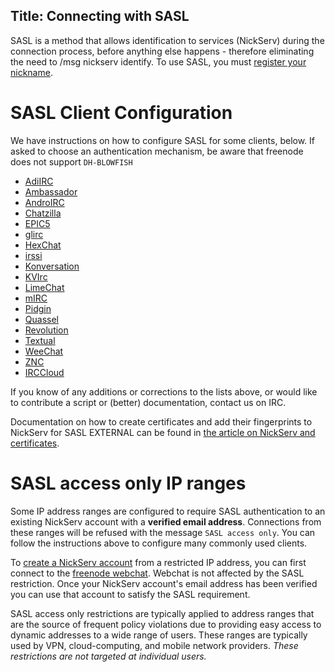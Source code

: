 Title: Connecting with SASL
---
SASL is a method that allows identification to services (NickServ) during the connection process, before anything else happens - therefore eliminating the need to
/msg nickserv identify. To use SASL, you must [register your nickname](kb/using/registration).

SASL Client Configuration
==============

We have instructions on how to configure SASL for some clients, below. If asked to choose an authentication mechanism, be aware that freenode does not support `DH-BLOWFISH`

* [AdiIRC <i class="fa fa-external-link" aria-hidden="true"></i>](https://dev.adiirc.com/projects/adiirc/wiki/SASL)
* [Ambassador](kb/sasl/ambassador)
* [AndroIRC <i class="fa fa-external-link" aria-hidden="true"></i>](http://wiki.androirc.com/nickserv_sasl)
* [Chatzilla](kb/sasl/chatzilla)
* [EPIC5](kb/sasl/epic5)
* [glirc <i class="fa fa-external-link" aria-hidden="true"></i>](https://github.com/glguy/irc-core/wiki/Automatically-authenticating-to-NickServ)
* [HexChat](kb/sasl/hexchat)
* [irssi](kb/sasl/irssi)
* [Konversation <i class="fa fa-external-link" aria-hidden="true"></i>](http://userbase.kde.org/Konversation/Configuring_SASL_authentication)
* [KVIrc](kb/sasl/kvirc)
* [LimeChat](kb/sasl/limechat)
* [mIRC](kb/sasl/mirc)
* [Pidgin](kb/sasl/pidgin)
* [Quassel](kb/sasl/quassel)
* [Revolution](kb/sasl/revolution)
* [Textual](kb/sasl/textual)
* [WeeChat](kb/sasl/weechat)
* [ZNC <i class="fa fa-external-link" aria-hidden="true"></i>](http://wiki.znc.in/Sasl#Example)
* [IRCCloud](kb/sasl/irccloud)

If you know of any additions or corrections to the lists above, or would like to contribute a script or (better) documentation, contact us on IRC.

Documentation on how to create certificates and add their fingerprints to NickServ for SASL EXTERNAL
can be found in [the article on NickServ and certificates](kb/using/certfp).

SASL access only IP ranges
==========================

Some IP address ranges are configured to require SASL authentication to an existing NickServ account with a **verified email address**. Connections from these ranges will be refused with the message `SASL access only`. You can follow the instructions above to configure many commonly used clients.

To [create a NickServ account](https://freenode.net/kb/answer/registration) from a restricted IP address, you can first connect to the [freenode webchat](https://webchat.freenode.net). Webchat is not affected by the SASL restriction. Once your NickServ account's email address has been verified you can use that account to satisfy the SASL requirement.

SASL access only restrictions are typically applied to address ranges that are the source of frequent policy violations due to providing easy access to dynamic addresses to a wide range of users. These ranges are typically used by VPN, cloud-computing, and mobile network providers. *These restrictions are not targeted at individual users.*
